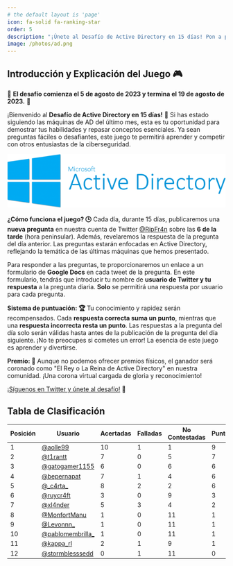 ```yaml
---
# the default layout is 'page'
icon: fa-solid fa-ranking-star
order: 5
description: "¡Únete al Desafío de Active Directory en 15 días! Pon a prueba tus habilidades y conocimientos en Active Directory con preguntas diarias. ¡Sigue el juego en Twitter y conviértete en el campeón de la comunidad!"
image: /photos/ad.png
---
```


## Introducción y Explicación del Juego 🎮

📣 **El desafío comienza el 5 de agosto de 2023 y termina el 19 de agosto de 2023.** 📣

¡Bienvenido al **Desafío de Active Directory en 15 días!** 🏁 Si has estado siguiendo las máquinas de AD del último mes, esta es tu oportunidad para demostrar tus habilidades y repasar conceptos esenciales. Ya sean preguntas fáciles o desafiantes, este juego te permitirá aprender y competir con otros entusiastas de la ciberseguridad.

![Active Directory Image](/photos/ad.png) 

**¿Cómo funciona el juego? 🕒**
Cada día, durante 15 días, publicaremos una **nueva pregunta** en nuestra cuenta de Twitter [@RipFr4n](https://twitter.com/RipFr4n) sobre las **6 de la tarde** (hora peninsular). Además, revelaremos la respuesta de la pregunta del día anterior. Las preguntas estarán enfocadas en Active Directory, reflejando la temática de las últimas máquinas que hemos presentado.

Para responder a las preguntas, te proporcionaremos un enlace a un formulario de **Google Docs** en cada tweet de la pregunta. En este formulario, tendrás que introducir tu nombre de **usuario de Twitter y tu respuesta** a la pregunta diaria. **Solo** se permitirá una respuesta por usuario para cada pregunta.

**Sistema de puntuación: 🏆**
Tu conocimiento y rapidez serán recompensados. Cada **respuesta correcta suma un punto**, mientras que una **respuesta incorrecta resta un punto**. Las respuestas a la pregunta del día solo serán válidas hasta antes de la publicación de la pregunta del día siguiente. ¡No te preocupes si cometes un error! La esencia de este juego es aprender y divertirse.

**Premio: 👑**
Aunque no podemos ofrecer premios físicos, el ganador será coronado como "El Rey o La Reina de Active Directory" en nuestra comunidad. ¡Una corona virtual cargada de gloria y reconocimiento!

[¡Síguenos en Twitter y únete al desafío!](https://twitter.com/RipFr4n) 🚀

## Tabla de Clasificación

<table style="margin-left:auto;margin-right:auto;">
  <thead>
    <tr>
      <th>Posición</th>
      <th>Usuario</th>
      <th>Acertadas</th>
      <th>Falladas</th>
      <th>No Contestadas</th>
      <th>Puntos</th>
    </tr>
  </thead>
  <tbody>
    <tr>
      <td>1</td>
      <td><a href="https://twitter.com/aolle99">@aolle99</a></td>
      <td>10</td>
      <td>1</td>
      <td>1</td>
      <td>9</td>
    </tr>
    <tr>
      <td>2</td>
      <td><a href="https://twitter.com/t1rantt">@t1rantt</a></td>
      <td>7</td>
      <td>0</td>
      <td>5</td>
      <td>7</td>
    </tr>
    <tr>
      <td>3</td>
      <td><a href="https://twitter.com/gatogamer1155">@gatogamer1155</a></td>
      <td>6</td>
      <td>0</td>
      <td>6</td>
      <td>6</td>
    </tr>
    <tr>
      <td>4</td>
      <td><a href="https://twitter.com/bepernapat">@bepernapat</a></td>
      <td>7</td>
      <td>1</td>
      <td>4</td>
      <td>6</td>
    </tr>
    <tr>
      <td>5</td>
      <td><a href="https://twitter.com/_c4rta_">@_c4rta_</a></td>
      <td>8</td>
      <td>2</td>
      <td>2</td>
      <td>6</td>
    </tr>
    <tr>
      <td>6</td>
      <td><a href="https://twitter.com/ruycr4ft">@ruycr4ft</a></td>
      <td>3</td>
      <td>0</td>
      <td>9</td>
      <td>3</td>
    </tr>
    <tr>
      <td>7</td>
      <td><a href="https://twitter.com/xl4nder">@xl4nder</a></td>
      <td>5</td>
      <td>3</td>
      <td>4</td>
      <td>2</td>
    </tr>
    <tr>
      <td>8</td>
      <td><a href="https://twitter.com/MonfortManu">@MonfortManu</a></td>
      <td>1</td>
      <td>0</td>
      <td>11</td>
      <td>1</td>
    </tr>
    <tr>
      <td>9</td>
      <td><a href="https://twitter.com/Levonnn_">@Levonnn_</a></td>
      <td>1</td>
      <td>0</td>
      <td>11</td>
      <td>1</td>
    </tr>
    <tr>
      <td>10</td>
      <td><a href="https://twitter.com/pablomembrilla_">@pablomembrilla_</a></td>
      <td>1</td>
      <td>0</td>
      <td>11</td>
      <td>1</td>
    </tr>
        <tr>
      <td>11</td>
      <td><a href="https://twitter.com/kappa_rl">@kappa_rl</a></td>
      <td>2</td>
      <td>1</td>
      <td>9</td>
      <td>1</td>
    </tr>
    <tr>
      <td>12</td>
      <td><a href="https://twitter.com/stormblesssedd">@stormblesssedd</a></td>
      <td>0</td>
      <td>1</td>
      <td>11</td>
      <td>0</td>
    </tr>
  </tbody>
</table>


